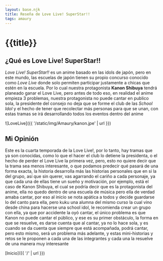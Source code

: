 ```yaml
---
layout: base.njk
title: Reseña de Love Live! SuperStar!!
tags: amaury
---
```


# {{title}}

## ¿Qué es Love Live! SuperStar!!

_Love Live! SuperStar!!_ es un anime basado en las idols de japón, pero en este mundo, las escuelas de japón tienen su propio concurso conocido como _Love Live_ donde solo permiten participar justamente a chicas que estén en la escuela. Por lo cual nuestra protagonista **Kanon Shibuya** tendrá planeado ganar el Love Live, pero antes de todo eso, en realidad el anime empieza 3 problemas, nuestra protagonista no puede cantar en publico sola, la presidente del consejo no deja que se forme el club de las _School Idol_ y el hecho de tener que recolectar más personas para que se unan, con estas tramas se irá desarrollando todos los eventos dentro del anime 

![LoveLive]({{ '/static/img/Amaury/kanon.jpe' | url }})

## Mi Opinión

Este es la cuarta temporada de la Love Live!, por lo tanto, hay tramas que ya son conocidas, como lo que el hacer el club lo detiene la presidenta, o el hecho de perder el Love Live la primera vez, pero, esto no quiere decir que la trama sea menos interesante, o que podamos predecir qué pasará de una forma exacta, la historia desarrolla más las historias personales que en si la del grupo, así que sin querer, vas agarrando el cariño a cada personaje, ya que cada una de ellas tiene un sueño y motivación, por ejemplo, está el caso de Kanon Shibuya, el cual se podría decir que es la protagonista del anime, ella no quedo dentro de una escuela de música pero ella de verdad amaba cantar, por eso al inicio se nota apática a todos y decide guardarse lo del canto para ella, pero kuku una alumna del mismo curso la cual vino desde china para hacerse una school idol, le recomienda crear un grupo con ella, ya que por accidente la oyó cantar, el único problema es que Kanon no puede cantar el público, y ese es su primer obstáculo, la forma en que se resuelve, es darse cuenta que al cantar, ya no lo hace sola, y es cuando se da cuenta que siempre que está acompañada, podrá cantar, pero esto mismo, será un problema más adelante, y estas mini-historias y retos se le proponen a cada una de las integrantes y cada una la resuelve de una manera muy interesante 

[Inicio]({{ '/' | url }})